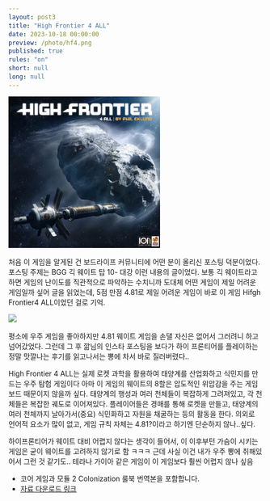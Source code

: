 ```yaml
---
layout: post3
title: "High Frontier 4 ALL"
date: 2023-10-18 00:00:00
preview: /photo/hf4.png
published: true
rules: "on"
short: null
long: null
---
```



<img src="/photo/hf4.png" width="300">

처음 이 게임을 알게된 건 보드라이프 커뮤니티에 어떤 분이 올리신 포스팅 덕분이었다.
포스팅 주제는 BGG 긱 웨이트 탑 10- 대강 이런 내용의 글이었다. 
보통 긱 웨이트라고 하면 게임의 난이도를 직관적으로 파악하는 수치니까 도대체 어떤 게임이 제일 어려운 게임일까 싶어 글을 읽었는데,
5점 만점 4.81로 제일 어려운 게임이 바로 이 게임 Hifgh Frontier4 ALL이었던 걸로 기억.

<img src="/photo/hf41.png" width="800">

평소에 우주 게임을 좋아하지만 4.81 웨이트 게임을 손댈 자신은 없어서 그러려니 하고 넘어갔었다.
그런데 그 후 깖님의 인스타 포스팅을 보다가 하이 프론티어를 플레이하는 정말 맛깔나는 후기를 읽고나서는
뽕에 차서 바로 질러버렸다..

High Frontier 4 ALL는 실제 로켓 과학을 활용하여 태양계를 산업화하고 식민지를 만드는 우주 탐험 게임이다
아마 이 게임의 웨이트의 8할은 압도적인 위압감을 주는 게임보드 때문이지 않을까 싶다.
태양계의 행성과 여러 천체들이 복잡하게 그려져있고, 각 천체들은 복잡한 궤도로 이어져있다.
플레이어들은 경매를 통해 로켓을 만들고, 태양계의 여러 천체까지 날아가서(중요) 식민화하고 자원을 채굴하는 등의 활동을 한다.
의외로 언어적 요소가 많이 없고, 게임 규칙 자체는 4.81?이라고 하기엔 단순하지 않나..싶다.

하이프론티어가 웨이트 대비 어렵지 않다는 생각이 들어서, 이 이후부턴 가슴이 시키는 게임은 굳이 웨이트를 고려하지 않기로 함 ㅋㅋㅋ
근데 사실 이건 내가 우주 뽕에 취해있어서 그런 것 같기도.. 테라나 가이아 같은 게임이 이 게임보다 훨씬 어렵지 않나 싶음

- 코어 게임과 모듈 2 Colonization 룰북 번역본을 포함합니다.
- [자료 다운로드 링크](https://drive.google.com/drive/folders/1xJtoP6ju97gzZWQkz2s9WGAr8K3M2PsC?usp=sharing)